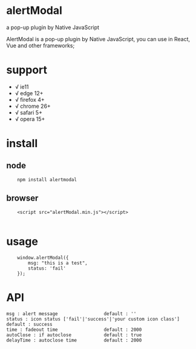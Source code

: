 # alertModal
a pop-up plugin by Native JavaScript


AlertModal is a pop-up plugin by Native JavaScript, you can use in React, Vue and other frameworks;


# support
* √ ie11
* √ edge 12+
* √ firefox 4+
* √ chrome 26+
* √ safari 5+
* √ opera 15+

# install

## node

```
	npm install alertmodal

```

## browser

```
	<script src="alertModal.min.js"></script>
	
```

# usage

```
    window.alertModal({
        msg: "this is a test",
        status: 'fail'
    });

```

# API

	msg : alert message    				default : ''
	status : icon status ['fail'|'success'|'your custom icon class']  			default : success
	time : fadeout time  				default : 2000
	autoClose : if autoclose  			default : true
	delayTime : autoclose time			default : 2000
 